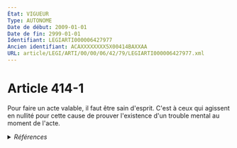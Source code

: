 ```yaml
---
État: VIGUEUR
Type: AUTONOME
Date de début: 2009-01-01
Date de fin: 2999-01-01
Identifiant: LEGIARTI000006427977
Ancien identifiant: ACAXXXXXXXX5X00414BAXXAA
URL: article/LEGI/ARTI/00/00/06/42/79/LEGIARTI000006427977.xml
---
```


<h1>Article 414-1</h1>

Pour faire un acte valable, il faut être sain d'esprit. C'est à ceux qui
agissent en nullité pour cette cause de prouver l'existence d'un trouble mental
au moment de l'acte.


<details>
  <summary><em>Références</em></summary>

  <h2>Articles faisant référence à l'article</h2>
  
  <ul>
    <li>
      <a href="https://legal.tricoteuses.fr//redirection/LEGIARTI000032042602?vers=git&vers=legifrance">Code civil - article 488 AUTONOME VIGUEUR, en vigueur depuis le 2016-10-01</a> CITATION source
    </li>
    <li>
      <a href="https://legal.tricoteuses.fr//redirection/LEGIARTI000006284898?vers=git&vers=legifrance">LOI n° 2007-308 du 5 mars 2007 portant réforme de la protection juridique des majeurs - article 7 ENTIEREMENT_MODIF</a> CREATION cible
    </li>
    <li>
      <a href="https://legal.tricoteuses.fr//redirection/LEGIARTI000006428074?vers=git&vers=legifrance">Code civil - article 488 AUTONOME MODIFIE, en vigueur du 2009-01-01 au 2016-10-01</a> CITATION source
    </li>
    <li>
      <a href="https://legal.tricoteuses.fr//redirection/LEGIARTI000032042607?vers=git&vers=legifrance">Code civil - article 435 AUTONOME VIGUEUR, en vigueur depuis le 2016-10-01</a> CITATION source
    </li>
    <li>
      <a href="https://legal.tricoteuses.fr//redirection/LEGIARTI000039348544?vers=git&vers=legifrance">Arrêté du 23 décembre 2009 relatif à la notice d'information jointe au modèle de mandat de protection future sous seing privé - article Annexe AUTONOME VIGUEUR, en vigueur depuis le 2020-01-01</a> CITATION source
    </li>
    <li>
      <a href="https://legal.tricoteuses.fr//redirection/LEGIARTI000033201970?vers=git&vers=legifrance">Arrêté du 23 décembre 2009 relatif à la notice d'information jointe au modèle de mandat de protection future sous seing privé - article Annexe AUTONOME MODIFIE, en vigueur du 2016-10-01 au 2020-01-01</a> CITATION source
    </li>
    <li>
      <a href="https://legal.tricoteuses.fr//redirection/LEGIARTI000006427795?vers=git&vers=legifrance">Code civil - article 466 AUTONOME VIGUEUR, en vigueur depuis le 2009-01-01</a> CITATION source
    </li>
    <li>
      <a href="https://legal.tricoteuses.fr//redirection/LEGIARTI000032040906?vers=git&vers=legifrance">Code civil - article 1129 AUTONOME VIGUEUR, en vigueur depuis le 2016-10-01</a> CITATION source
    </li>
    <li>
      <a href="https://legal.tricoteuses.fr//redirection/LEGIARTI000006427606?vers=git&vers=legifrance">Code civil - article 435 AUTONOME MODIFIE, en vigueur du 2009-01-01 au 2016-10-01</a> CITATION source
    </li>
    <li>
      <a href="https://legal.tricoteuses.fr//redirection/LEGIARTI000021672869?vers=git&vers=legifrance">Arrêté du 23 décembre 2009 relatif à la notice d'information jointe au modèle de mandat de protection future sous seing privé - article Annexe AUTONOME MODIFIE, en vigueur du 2009-12-27 au 2016-10-01</a> CITATION source
    </li>
  </ul>
  
  <h2>Références faites par l'article</h2>
  
  <ul>
    <li>
      2007-03-05 CREATION source <a href="https://legal.tricoteuses.fr//redirection/LEGIARTI000006284898?vers=git&vers=legifrance">LOI n° 2007-308 du 5 mars 2007 portant réforme de la protection juridique des majeurs - article 7 ENTIEREMENT_MODIF</a>
    </li>
    <li>
      2009-12-23 CITATION cible <a href="https://legal.tricoteuses.fr//redirection/LEGIARTI000039348544?vers=git&vers=legifrance">Arrêté du 23 décembre 2009 relatif à la notice d'information jointe au modèle de mandat de protection future sous seing privé - article Annexe AUTONOME VIGUEUR, en vigueur depuis le 2020-01-01</a>
    </li>
    <li>
      2999-01-01 CITATION cible <a href="https://legal.tricoteuses.fr//redirection/LEGIARTI000032040906?vers=git&vers=legifrance">Code civil - article 1129 AUTONOME VIGUEUR, en vigueur depuis le 2016-10-01</a>
    </li>
    <li>
      2999-01-01 CITATION cible <a href="https://legal.tricoteuses.fr//redirection/LEGIARTI000032042607?vers=git&vers=legifrance">Code civil - article 435 AUTONOME VIGUEUR, en vigueur depuis le 2016-10-01</a>
    </li>
    <li>
      2999-01-01 CITATION cible <a href="https://legal.tricoteuses.fr//redirection/LEGIARTI000006427795?vers=git&vers=legifrance">Code civil - article 466 AUTONOME VIGUEUR, en vigueur depuis le 2009-01-01</a>
    </li>
    <li>
      2999-01-01 CITATION cible <a href="https://legal.tricoteuses.fr//redirection/LEGIARTI000032042602?vers=git&vers=legifrance">Code civil - article 488 AUTONOME VIGUEUR, en vigueur depuis le 2016-10-01</a>
    </li>
    <li>
      CODIFICATION source Loi 1803-03-14
    </li>
  </ul>
</details>
